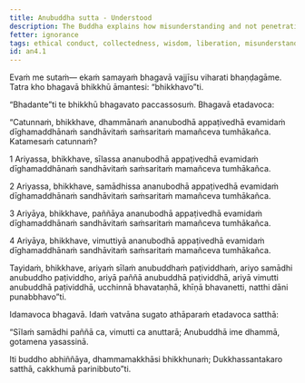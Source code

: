 ```yaml
---
title: Anubuddha sutta - Understood
description: The Buddha explains how misunderstanding and not penetrating four principles - 1) ethical conduct, 2) collectedness, 3) wisdom, and 4) liberation - has led to wandering on in cyclic existence for a long time.
fetter: ignorance
tags: ethical conduct, collectedness, wisdom, liberation, misunderstanding, cyclic existence, wandering, ignorance, an, an4
id: an4.1
---
```


Evaṁ me sutaṁ— ekaṁ samayaṁ bhagavā vajjīsu viharati bhaṇḍagāme. Tatra kho bhagavā bhikkhū āmantesi: “bhikkhavo”ti.

“Bhadante”ti te bhikkhū bhagavato paccassosuṁ. Bhagavā etadavoca:

“Catunnaṁ, bhikkhave, dhammānaṁ ananubodhā appaṭivedhā evamidaṁ dīghamaddhānaṁ sandhāvitaṁ saṁsaritaṁ mamañceva tumhākañca. Katamesaṁ catunnaṁ?

1 Ariyassa, bhikkhave, sīlassa ananubodhā appaṭivedhā evamidaṁ dīghamaddhānaṁ sandhāvitaṁ saṁsaritaṁ mamañceva tumhākañca.

2 Ariyassa, bhikkhave, samādhissa ananubodhā appaṭivedhā evamidaṁ dīghamaddhānaṁ sandhāvitaṁ saṁsaritaṁ mamañceva tumhākañca.

3 Ariyāya, bhikkhave, paññāya ananubodhā appaṭivedhā evamidaṁ dīghamaddhānaṁ sandhāvitaṁ saṁsaritaṁ mamañceva tumhākañca.

4 Ariyāya, bhikkhave, vimuttiyā ananubodhā appaṭivedhā evamidaṁ dīghamaddhānaṁ sandhāvitaṁ saṁsaritaṁ mamañceva tumhākañca.

Tayidaṁ, bhikkhave, ariyaṁ sīlaṁ anubuddhaṁ paṭividdhaṁ, ariyo samādhi anubuddho paṭividdho, ariyā paññā anubuddhā paṭividdhā, ariyā vimutti anubuddhā paṭividdhā, ucchinnā bhavataṇhā, khīṇā bhavanetti, natthi dāni punabbhavo”ti.

Idamavoca bhagavā. Idaṁ vatvāna sugato athāparaṁ etadavoca satthā:

“Sīlaṁ samādhi paññā ca,
vimutti ca anuttarā;
Anubuddhā ime dhammā,
gotamena yasassinā.

Iti buddho abhiññāya,
dhammamakkhāsi bhikkhunaṁ;
Dukkhassantakaro satthā,
cakkhumā parinibbuto”ti.